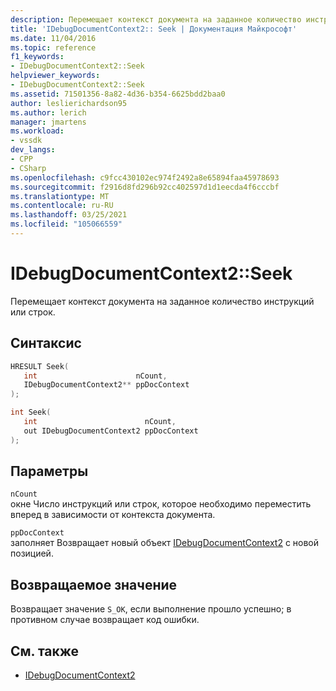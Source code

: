 ```yaml
---
description: Перемещает контекст документа на заданное количество инструкций или строк.
title: 'IDebugDocumentContext2:: Seek | Документация Майкрософт'
ms.date: 11/04/2016
ms.topic: reference
f1_keywords:
- IDebugDocumentContext2::Seek
helpviewer_keywords:
- IDebugDocumentContext2::Seek
ms.assetid: 71501356-8a82-4d36-b354-6625bdd2baa0
author: leslierichardson95
ms.author: lerich
manager: jmartens
ms.workload:
- vssdk
dev_langs:
- CPP
- CSharp
ms.openlocfilehash: c9fcc430102ec974f2492a8e65894faa45978693
ms.sourcegitcommit: f2916d8fd296b92cc402597d1d1eecda4f6cccbf
ms.translationtype: MT
ms.contentlocale: ru-RU
ms.lasthandoff: 03/25/2021
ms.locfileid: "105066559"
---
```

# <a name="idebugdocumentcontext2seek"></a>IDebugDocumentContext2::Seek
Перемещает контекст документа на заданное количество инструкций или строк.

## <a name="syntax"></a>Синтаксис

```cpp
HRESULT Seek( 
   int                      nCount,
   IDebugDocumentContext2** ppDocContext
);
```

```cpp
int Seek( 
   int                        nCount,
   out IDebugDocumentContext2 ppDocContext
);
```

## <a name="parameters"></a>Параметры
`nCount`\
окне Число инструкций или строк, которое необходимо переместить вперед в зависимости от контекста документа.

`ppDocContext`\
заполняет Возвращает новый объект [IDebugDocumentContext2](../../../extensibility/debugger/reference/idebugdocumentcontext2.md) с новой позицией.

## <a name="return-value"></a>Возвращаемое значение
 Возвращает значение `S_OK`, если выполнение прошло успешно; в противном случае возвращает код ошибки.

## <a name="see-also"></a>См. также
- [IDebugDocumentContext2](../../../extensibility/debugger/reference/idebugdocumentcontext2.md)

